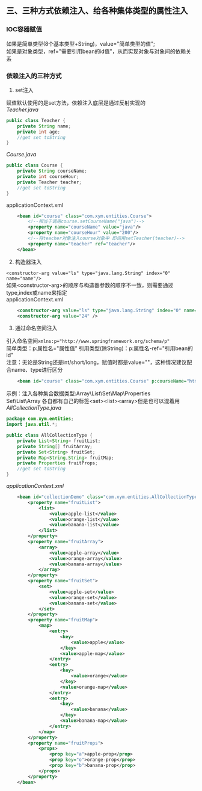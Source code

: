 ## 三、三种方式依赖注入、给各种集体类型的属性注入
### IOC容器赋值
如果是简单类型(8个基本类型+String)，value="简单类型的值";<br>
如果是对象类型，ref="需要引用bean的id值"，从而实现对象与对象间的依赖关系

### 依赖注入的三种方式
1. set注入

赋值默认使用的是set方法，依赖注入底层是通过反射实现的<br>
*Teacher.java*
```java
public class Teacher {
    private String name;
    private int age;
    //get set toString
}
```
*Course.java*
```java
public class Course {
    private String courseName;
    private int courseHour;
    private Teacher teacher;
    //get set toString
}
```
applicationContext.xml
```xml
    <bean id="course" class="com.xym.entities.Course">
        <!--相当于调用course.setCourseName("java")-->
        <property name="courseName" value="java"/>
        <property name="courseHour" value="200"/>
        <!--将teacher对象注入course对象中 即调用setTeacher(teacher)-->
        <property name="teacher" ref="teacher"/>
    </bean>
```
2. 构造器注入

`<constructor-arg value="ls" type="java.lang.String" index="0" name="name"/>`<br>
如果\<constructor-arg>的顺序与构造器参数的顺序不一致，则需要通过type,index或name来指定<br>
applicationContext.xml
```xml
    <constructor-arg value="ls" type="java.lang.String" index="0" name="name"/>
    <constructor-arg value="24" />
```
3. 通过命名空间注入

引入命名空间`xmlns:p="http://www.springframework.org/schema/p"`<br>
简单类型：p:属性名="属性值" 引用类型(除String)：p:属性名-ref="引用bean的id"<br>
注意：无论是String还是int/short/long，赋值时都是value=""，这种情况建议配合name、type进行区分
```xml
    <bean id="course" class="com.xym.entities.Course" p:courseName="html" p:courseHour="50" p:teacher-ref="teacher">
```
示例：注入各种集合数据类型:Array\List\Set\Map\Properties<br>
Set\List\Array 各自都有自己的标签\<set>\<list>\<array>但是也可以混着用<br>
*AllCollectionType.java*
```java
package com.xym.entities;
import java.util.*;

public class AllCollectionType {
    private List<String> fruitList;
    private String[] fruitArray;
    private Set<String> fruitSet;
    private Map<String,String> fruitMap;
    private Properties fruitProps;
    //get set toString
}
```
*applicationContext.xml*
```xml
    <bean id="collectionDemo" class="com.xym.entities.AllCollectionType">
        <property name="fruitList">
            <list>
                <value>apple-list</value>
                <value>orange-list</value>
                <value>banana-list</value>
            </list>
        </property>
        <property name="fruitArray">
            <array>
                <value>apple-array</value>
                <value>orange-array</value>
                <value>banana-array</value>
            </array>
        </property>
        <property name="fruitSet">
            <set>
                <value>apple-set</value>
                <value>orange-set</value>
                <value>banana-set</value>
            </set>
        </property>
        <property name="fruitMap">
            <map>
                <entry>
                    <key>
                        <value>apple</value>
                    </key>
                    <value>apple-map</value>
                </entry>
                <entry>
                    <key>
                        <value>orange</value>
                    </key>
                    <value>orange-map</value>
                </entry>
                <entry>
                    <key>
                        <value>banana</value>
                    </key>
                    <value>banana-map</value>
                </entry>
            </map>
        </property>
        <property name="fruitProps">
            <props>
                <prop key="a">apple-prop</prop>
                <prop key="o">orange-prop</prop>
                <prop key="b">banana-prop</prop>
            </props>
        </property>
    </bean>
```